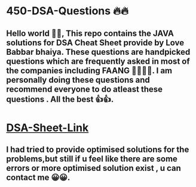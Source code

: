 # 450-DSA-Questions 🔥🔥
## Hello world 👋👋, This repo contains the JAVA solutions for DSA Cheat Sheet provide by Love Babbar bhaiya. These questions are handpicked questions which are frequently asked in most of the companies including FAANG 👩‍💻👨‍💻. I am personally doing these questions and recommend everyone to do atleast these questions . All the best 👍👍.
# <a href="https://drive.google.com/file/d/1ZUZ-8F6wdDoehzDbtUsnbPdj69WEYiNB/view?usp=sharing">DSA-Sheet-Link</a>
## I had tried to provide optimised solutions for the problems,but still if u feel like there are some errors or more optimised solution exist , u can contact me 😀😀.
